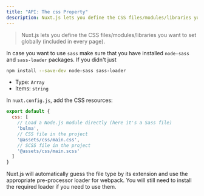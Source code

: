 ```yaml
---
title: "API: The css Property"
description: Nuxt.js lets you define the CSS files/modules/libraries you want to set globally (included in every page).
---
```


> Nuxt.js lets you define the CSS files/modules/libraries you want to set globally (included in every page).

In case you want to use ```sass``` make sure that you have installed ```node-sass``` and ```sass-loader``` packages. If you didn't  just

```sh
npm install --save-dev node-sass sass-loader
```

- Type: `Array`
 - Items: `string`

In `nuxt.config.js`, add the CSS resources:

```js
export default {
  css: [
    // Load a Node.js module directly (here it's a Sass file)
    'bulma',
    // CSS file in the project
    '@assets/css/main.css',
    // SCSS file in the project
    '@assets/css/main.scss'
  ]
}
```

Nuxt.js will automatically guess the file type by its extension and use the appropriate pre-processor loader for webpack. You will still need to install the required loader if you need to use them.
